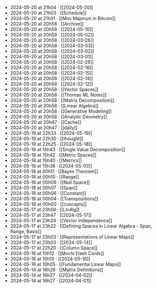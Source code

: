 - 2024-05-20 at 21h04 · [[2024-05-20]]
- 2024-05-20 at 21h03 · [[Schedule]]
- 2024-05-20 at 21h01 · [[Mos Majorum in Bitcoin]]
- 2024-05-20 at 20h58 · [[Archive]]
- 2024-05-20 at 20h58 · [[2024-05-10]]
- 2024-05-20 at 20h58 · [[2024-05-02]]
- 2024-05-20 at 20h58 · [[2024-03-26]]
- 2024-05-20 at 20h58 · [[2024-03-03]]
- 2024-05-20 at 20h58 · [[2024-03-02]]
- 2024-05-20 at 20h58 · [[2024-03-01]]
- 2024-05-20 at 20h58 · [[2024-02-29]]
- 2024-05-20 at 20h58 · [[2024-02-16]]
- 2024-05-20 at 20h58 · [[2024-02-15]]
- 2024-05-20 at 20h58 · [[2024-02-14]]
- 2024-05-20 at 20h58 · [[2024-02-12]]
- 2024-05-20 at 20h58 · [[Vector Spaces]]
- 2024-05-20 at 20h58 · [[Thomas ML Notes]]
- 2024-05-20 at 20h58 · [[Matrix Decomposition]]
- 2024-05-20 at 20h58 · [[Linear Algebra]]
- 2024-05-20 at 20h58 · [[Generative Modeling]]
- 2024-05-20 at 20h58 · [[Analytic Geometry]]
- 2024-05-20 at 20h47 · [[Cache]]
- 2024-05-20 at 20h47 · [[daily]]
- 2024-05-19 at 22h33 · [[2024-05-19]]
- 2024-05-19 at 22h30 · [[thought]]
- 2024-05-19 at 22h25 · [[2024-05-18]]
- 2024-05-18 at 15h43 · [[Single Value Decomposition]]
- 2024-05-18 at 15h42 · [[Metric Spaces]]
- 2024-05-18 at 15h40 · [[Metrics]]
- 2024-05-18 at 15h38 · [[2024-05-03]]
- 2024-05-18 at 00h11 · [[Bayes Theorem]]
- 2024-05-18 at 00h10 · [[Range]]
- 2024-05-18 at 00h08 · [[Null Space]]
- 2024-05-18 at 00h07 · [[Span]]
- 2024-05-18 at 00h06 · [[Constant]]
- 2024-05-18 at 00h04 · [[Transpositions]]
- 2024-05-18 at 00h00 · [[concepts]]
- 2024-05-17 at 23h59 · [[LinAlg]]
- 2024-05-17 at 23h47 · [[2024-05-17]]
- 2024-05-17 at 23h24 · [[Vector Independence]]
- 2024-05-17 at 23h22 · [[Defining Spaces in Linear Algebra - Span, Range, Basis]]
- 2024-05-17 at 23h03 · [[Representations of Linear Maps]]
- 2024-05-17 at 23h03 · [[2024-05-14]]
- 2024-05-17 at 22h20 · [[Column Space]]
- 2024-05-16 at 10h12 · [[Mochi Flash Cards]]
- 2024-05-16 at 10h10 · [[2024-05-16]]
- 2024-05-16 at 10h05 · [[Fundamental Linear Maps]]
- 2024-05-14 at 16h28 · [[Matrix Definitions]]
- 2024-05-14 at 16h27 · [[2024-04-02]]
- 2024-05-14 at 16h27 · [[2024-04-01]]
